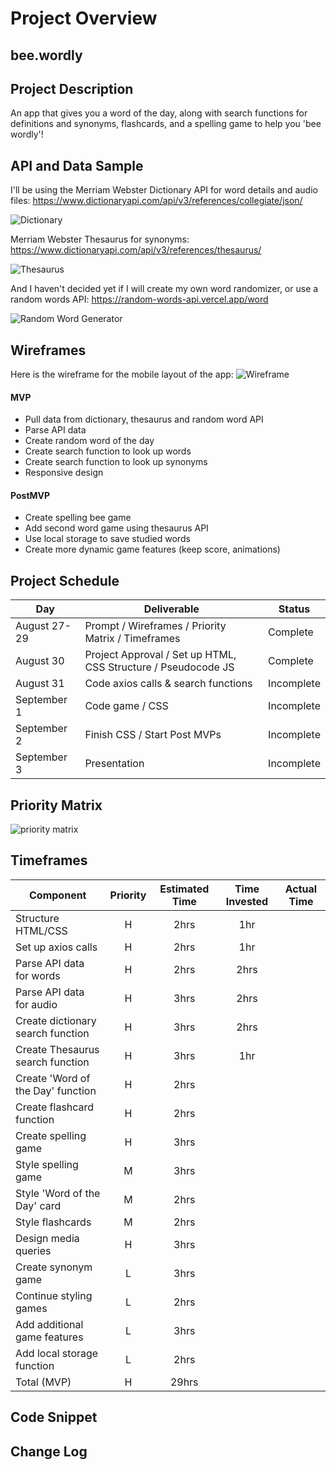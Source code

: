 # Project Overview

## bee.wordly

## Project Description
An app that gives you a word of the day, along with search functions for definitions and synonyms, flashcards, and a spelling game to help you 'bee wordly'!

## API and Data Sample

I'll be using the Merriam Webster Dictionary API for word details and audio files:
https://www.dictionaryapi.com/api/v3/references/collegiate/json/

![Dictionary](./images/dictionaryAPI.png)


Merriam Webster Thesaurus for synonyms:
https://www.dictionaryapi.com/api/v3/references/thesaurus/

![Thesaurus](./images/thesaurusAPI.png)


And I haven't decided yet if I will create my own word randomizer, or use a random words API: 
https://random-words-api.vercel.app/word

![Random Word Generator](./images/randomwordAPI.png)
## Wireframes

Here is the wireframe for the mobile layout of the app:
![Wireframe](./images/p1wireframe.png)
#### MVP 
- Pull data from dictionary, thesaurus and random word API 
- Parse API data
- Create random word of the day 
- Create search function to look up words
- Create search function to look up synonyms
- Responsive design

#### PostMVP  
- Create spelling bee game
- Add second word game using thesaurus API
- Use local storage to save studied words
- Create more dynamic game features (keep score, animations)

## Project Schedule

|  Day | Deliverable | Status
|---|---| ---|
|August 27-29| Prompt / Wireframes / Priority Matrix / Timeframes | Complete
|August 30| Project Approval / Set up HTML, CSS Structure / Pseudocode JS | Complete
|August 31| Code axios calls & search functions | Incomplete
|September 1| Code game / CSS | Incomplete
|September 2| Finish CSS / Start Post MVPs  | Incomplete
|September 3| Presentation | Incomplete


## Priority Matrix

![priority matrix](./images/priority-matrix.jpg)


## Timeframes

| Component | Priority | Estimated Time | Time Invested | Actual Time |
| --- | :---: |  :---: | :---: | :---: |
| Structure HTML/CSS | H | 2hrs| 1hr |  |
| Set up axios calls | H | 2hrs| 1hr |  |
| Parse API data for words | H | 2hrs| 2hrs |  |
| Parse API data for audio | H | 3hrs| 2hrs |  |
| Create dictionary search function | H | 3hrs| 2hrs |  |
| Create Thesaurus search function | H | 3hrs| 1hr |  |
| Create 'Word of the Day' function | H | 2hrs|  |  |
| Create flashcard function | H | 2hrs|  |  |
| Create spelling game | H | 3hrs|  |  |
| Style spelling game | M | 3hrs|  |  |
| Style 'Word of the Day' card | M | 2hrs|  |  |
| Style flashcards | M | 2hrs |  |  |
| Design media queries | H | 3hrs|  |  |
| Create synonym game | L | 3hrs|  |  |
| Continue styling games | L | 2hrs|  |  |
| Add additional game features | L | 3hrs|  |  |
| Add local storage function | L | 2hrs|  |  |
| Total (MVP) | H | 29hrs|  |  |

## Code Snippet


## Change Log
  
